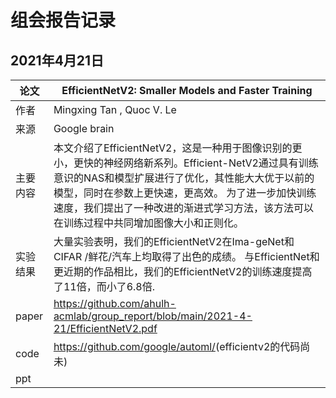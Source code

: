 # 组会报告记录

## 2021年4月21日

| 论文     | EfficientNetV2: Smaller Models and Faster Training           |
| -------- | ------------------------------------------------------------ |
| 作者     | Mingxing Tan , Quoc V. Le                                    |
| 来源     | Google brain                                                 |
| 主要内容 | 本文介绍了EfficientNetV2，这是一种用于图像识别的更小，更快的神经网络新系列。Efficient-NetV2通过具有训练意识的NAS和模型扩展进行了优化，其性能大大优于以前的模型，同时在参数上更快速，更高效。 为了进一步加快训练速度，我们提出了一种改进的渐进式学习方法，该方法可以在训练过程中共同增加图像大小和正则化。 |
| 实验结果 | 大量实验表明，我们的EfficientNetV2在Ima-geNet和CIFAR /鲜花/汽车上均取得了出色的成绩。 与EfficientNet和更近期的作品相比，我们的EfficientNetV2的训练速度提高了11倍，而小了6.8倍. |
| paper    | <https://github.com/ahulh-acmlab/group_report/blob/main/2021-4-21/EfficientNetV2.pdf> |
| code     | <https://github.com/google/automl/>(efficientv2的代码尚未)   |
| ppt      |                                                              |



